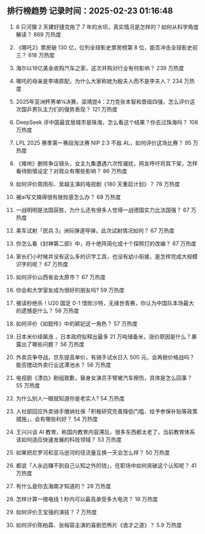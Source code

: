 
## 排行榜趋势 记录时间：2025-02-23 01:16:48
  
  1. 8 只河狸 2 天建好捷克拖了 7 年的水坝，真实情况是怎样的？如何从科学角度解读？ 869 万热度
    
  2. 《哪吒2》票房破 130 亿，位列全球影史票房榜第 8 位，能否冲击全球影史前三？ 618 万热度
    
  3. 海尔以18亿美金收购汽车之家，这次并购对行业有何影响？ 239 万热度
    
  4. 哪吒的母亲是李靖原配，为什么大家称她为殷夫人而不是李夫人？ 234 万热度
    
  5. 2025年亚洲杯男单¼决赛，梁靖崑4：2力克张本智和晋级四强，怎么评价这次国乒男队主力们的强势表现？ 121 万热度
    
  6. DeepSeek 评中国最宜居城市是珠海，怎么看这个结果？你去过珠海吗？ 108 万热度
    
  7. LPL 2025 赛季第一赛段淘汰赛 NIP 2:3 不敌 AL，如何评价这场比赛？ 95 万热度
    
  8. 《难哄》删除争议镜头，女主九集遭遇六次性骚扰，网友呼吁将其下架，怎样看待剧情设定？对观众有哪些影响？ 86 万热度
    
  9. 如何评价周雨彤、吴越主演的电视剧《180 天重启计划》？ 78 万热度
    
  10. 被ai写文搞得很有挫败感怎么办？ 68 万热度
    
  11. 一战明明是法国获胜，为什么还有很多人觉得一战德国实力比法国强？ 67 万热度
    
  12. 美军试射「民兵 3」洲际弹道导弹，此次试射情况如何？ 67 万热度
    
  13. 你怎么看《封神第二部》中，将十绝阵简化成十个探照灯的改编？ 67 万热度
    
  14. 家长们小时候并没有这么多的识字工具，也没有幼小衔接，是怎样完成大规模识字的呢？ 67 万热度
    
  15. 如何评价山西省会太原市？ 67 万热度
    
  16. 你会和大学室友成为很好的朋友吗? 59 万热度
    
  17. 被读秒绝杀！U20 国足 0-1 惜败沙特，无缘世青赛，你认为中国队本场最大的遗憾是什么？ 58 万热度
    
  18. 如何评价《如懿传》中的颖妃这一角色？ 57 万热度
    
  19. 日本米价续飙涨 ，日本政府拟释出最多 21 万吨储备米，涨价原因是什么？暴露出了哪些问题？ 56 万热度
    
  20. 外卖员争夺战，京东提高单价，有骑手试水日入 500 元，会再掀价格战吗？能否搅动外卖行业这潭池水？ 56 万热度
    
  21. 电视剧《漂白》剧组致歉，替身女演员手臂被汽车擦伤，具体是怎么回事？ 55 万热度
    
  22. 为什么别人一眼就知道你是老实人? 54 万热度
    
  23. 人社部回应外卖骑手缴纳社保「积极研究完善降低门槛、给予参保补贴等政策措施」，会有哪些利好？ 54 万热度
    
  24. 王兴兴谈 AI 教育，称国内教育内容滞后，很多东西都太老了，当前教育体系该如何适应快速发展的科技领域？ 53 万热度
    
  25. 如果把尼罗河和亚马逊河的径流量互换一天会怎么样？ 50 万热度
    
  26. 都说「人永远赚不到自己认知之外的钱」，在职场中如何突破这个认知呢？ 41 万热度
    
  27. 有什么是你去海南才知道的？ 28 万热度
    
  28. 怎样计算一根电线 1 秒内可以最高承受多大电流？ 18 万热度
    
  29. 如何评价王宝强的演技？ 7 万热度
    
  30. 如何评价陈柏霖、张榕容主演的喜剧恐怖片《诡才之道》？ 5.9 万热度
    